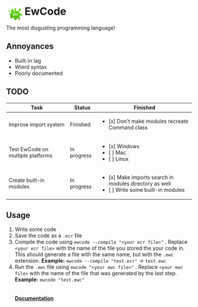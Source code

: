 # <img src="icon.png" height="50px" style="position: absolute"><div style="padding-left: 50px">EwCode</div>
The most disgusting programming language!
## Annoyances
 - Built-in lag
 - Wierd syntax
 - Poorly documented
## TODO
| Task | Status | Finished |
| --- | --- | --- |
| Improve import system | Finished | <ul><li>[x] Don't make modules recreate Command class</li></ul> |
| Test EwCode on multiple platforms | In progress | <ul><li>[x] Windows</li><li>[ ] Mac</li><li>[ ] Linux</li></ul> |
| Create built-in modules | In progress | <ul><li>[x] Make imports search in modules directory as well</li><li>[ ] Write some built-in modules</li></ul> |

## Usage
1. Write some code
2. Save the code as a `.ecr` file
3. Compile the code using `ewcode --compile "<your ecr file>"` . Replace `<your ecr file>` with the name of the file you stored the your code in. This should generate a file with the same name, but with the `.ewc` extension. **Example:** `ewcode --compile "test.ecr"` -> `test.ewc`
4. Run the `.ewc` file using `ewcode "<your ewc file>"` . Replace `<your ewc file>` with the name of the file that was generated by the last step. **Example:** `ewcode "test.ewc"`
<br /><br /><br />
**[Documentation](https://github.com/EnderixMC/EwCode/wiki)**
